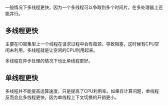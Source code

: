 一般情况下多线程更快，因为一个多线程可以争取到多个时间片，在多处理器上还能并行。

## 多线程更快

主要在IO密集型上一个线程在请求过程中会有瓶颈，导致阻塞，这时候有CPU空闲未利用，多线程就是让空闲的CPU利用起来。

多线程在异步处理的情况下也比单线程更好。

## 单线程更快

多线程并不能提高运算速度，只是提高了CPU利用率。如果存计算问题，单线程反而会比多线程更快，因为单线程上下文切换的开销更小。

